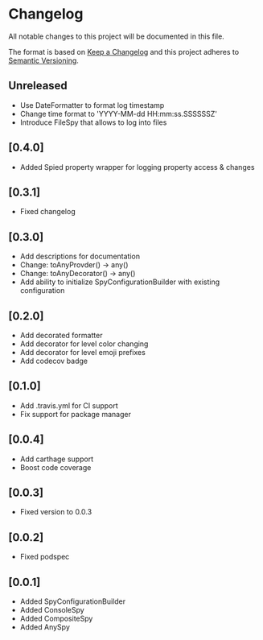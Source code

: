 # Changelog
All notable changes to this project will be documented in this file.

The format is based on [Keep a Changelog](http://keepachangelog.com/en/1.0.0/)
and this project adheres to [Semantic Versioning](http://semver.org/spec/v2.0.0.html).

## Unreleased
- Use DateFormatter to format log timestamp
- Change time format to 'YYYY-MM-dd HH:mm:ss.SSSSSSZ'
- Introduce FileSpy that allows to log into files

## [0.4.0]
- Added Spied property wrapper for logging property access & changes

## [0.3.1]
- Fixed changelog

## [0.3.0]
- Add descriptions for documentation
- Change: toAnyProvder() -> any()
- Change: toAnyDecorator() -> any()
- Add ability to initialize SpyConfigurationBuilder with existing configuration

## [0.2.0]
- Add decorated formatter
- Add decorator for level color changing
- Add decorator for level emoji prefixes
- Add codecov badge

## [0.1.0]
- Add .travis.yml for CI support
- Fix support for package manager

## [0.0.4]
- Add carthage support
- Boost code coverage

## [0.0.3]
- Fixed version to 0.0.3

## [0.0.2]
- Fixed podspec

## [0.0.1]
- Added SpyConfigurationBuilder
- Added ConsoleSpy
- Added CompositeSpy
- Added AnySpy

